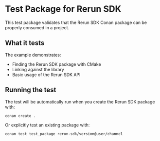 # Test Package for Rerun SDK

This test package validates that the Rerun SDK Conan package can be properly consumed in a project.

## What it tests

The example demonstrates:
- Finding the Rerun SDK package with CMake
- Linking against the library
- Basic usage of the Rerun SDK API

## Running the test

The test will be automatically run when you create the Rerun SDK package with:

```bash
conan create .
```

Or explicitly test an existing package with:

```bash
conan test test_package rerun-sdk/version@user/channel
```

